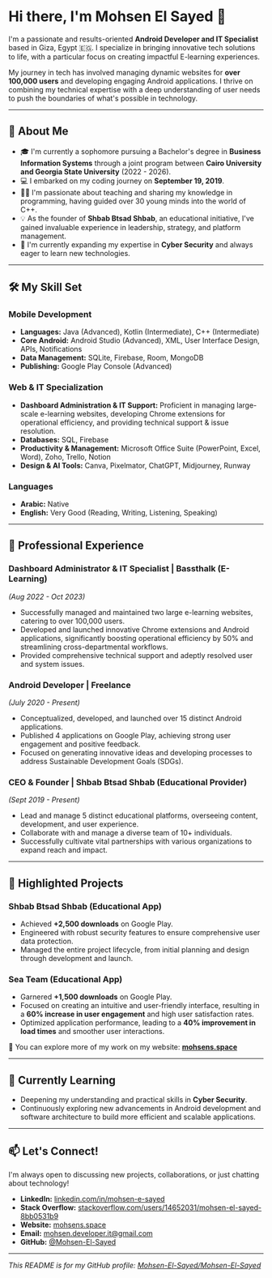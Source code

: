 # Hi there, I'm Mohsen El Sayed 👋

I'm a passionate and results-oriented **Android Developer and IT Specialist** based in Giza, Egypt 🇪🇬. I specialize in bringing innovative tech solutions to life, with a particular focus on creating impactful E-learning experiences.

My journey in tech has involved managing dynamic websites for **over 100,000 users** and developing engaging Android applications. I thrive on combining my technical expertise with a deep understanding of user needs to push the boundaries of what's possible in technology.

---

## 🚀 About Me

*   🎓 I'm currently a sophomore pursuing a Bachelor's degree in **Business Information Systems** through a joint program between **Cairo University and Georgia State University** (2022 - 2026).
*   💻 I embarked on my coding journey on **September 19, 2019**.
*   👨‍🏫 I'm passionate about teaching and sharing my knowledge in programming, having guided over 30 young minds into the world of C++.
*   💡 As the founder of **Shbab Btsad Shbab**, an educational initiative, I've gained invaluable experience in leadership, strategy, and platform management.
*   🌱 I'm currently expanding my expertise in **Cyber Security** and always eager to learn new technologies.

---

## 🛠️ My Skill Set

### Mobile Development
*   **Languages:** Java (Advanced), Kotlin (Intermediate), C++ (Intermediate)
*   **Core Android:** Android Studio (Advanced), XML, User Interface Design, APIs, Notifications
*   **Data Management:** SQLite, Firebase, Room, MongoDB
*   **Publishing:** Google Play Console (Advanced)

### Web & IT Specialization
*   **Dashboard Administration & IT Support:** Proficient in managing large-scale e-learning websites, developing Chrome extensions for operational efficiency, and providing technical support & issue resolution.
*   **Databases:** SQL, Firebase
*   **Productivity & Management:** Microsoft Office Suite (PowerPoint, Excel, Word), Zoho, Trello, Notion
*   **Design & AI Tools:** Canva, Pixelmator, ChatGPT, Midjourney, Runway

### Languages
*   **Arabic:** Native
*   **English:** Very Good (Reading, Writing, Listening, Speaking)

---

## 💼 Professional Experience

### **Dashboard Administrator & IT Specialist** | Bassthalk (E-Learning)
*(Aug 2022 - Oct 2023)*
*   Successfully managed and maintained two large e-learning websites, catering to over 100,000 users.
*   Developed and launched innovative Chrome extensions and Android applications, significantly boosting operational efficiency by 50% and streamlining cross-departmental workflows.
*   Provided comprehensive technical support and adeptly resolved user and system issues.

### **Android Developer** | Freelance
*(July 2020 - Present)*
*   Conceptualized, developed, and launched over 15 distinct Android applications.
*   Published 4 applications on Google Play, achieving strong user engagement and positive feedback.
*   Focused on generating innovative ideas and developing processes to address Sustainable Development Goals (SDGs).

### **CEO & Founder** | Shbab Btsad Shbab (Educational Provider)
*(Sept 2019 - Present)*
*   Lead and manage 5 distinct educational platforms, overseeing content, development, and user experience.
*   Collaborate with and manage a diverse team of 10+ individuals.
*   Successfully cultivate vital partnerships with various organizations to expand reach and impact.

---

## 🌟 Highlighted Projects

### **Shbab Btsad Shbab (Educational App)**
*   Achieved **+2,500 downloads** on Google Play.
*   Engineered with robust security features to ensure comprehensive user data protection.
*   Managed the entire project lifecycle, from initial planning and design through development and launch.

### **Sea Team (Educational App)**
*   Garnered **+1,500 downloads** on Google Play.
*   Focused on creating an intuitive and user-friendly interface, resulting in a **60% increase in user engagement** and high user satisfaction rates.
*   Optimized application performance, leading to a **40% improvement in load times** and smoother user interactions.

🔗 You can explore more of my work on my website: **[mohsens.space](https://mohsens.space)**

---

## 🌱 Currently Learning

*   Deepening my understanding and practical skills in **Cyber Security**.
*   Continuously exploring new advancements in Android development and software architecture to build more efficient and scalable applications.

---

## 📫 Let's Connect!

I'm always open to discussing new projects, collaborations, or just chatting about technology!

*   **LinkedIn:** [linkedin.com/in/mohsen-e-sayed](https://www.linkedin.com/in/mohsen-e-sayed)
*   **Stack Overflow:** [stackoverflow.com/users/14652031/mohsen-el-sayed-8bb0531b9](https://stackoverflow.com/users/14652031/mohsen-el-sayed-8bb0531b9)
*   **Website:** [mohsens.space](https://mohsens.space)
*   **Email:** [mohsen.developer.it@gmail.com](mailto:mohsen.developer.it@gmail.com)
*   **GitHub:** [@Mohsen-El-Sayed](https://github.com/Mohsen-El-Sayed)

---

<!-- Optional: GitHub Stats (You can uncomment and use these if you set them up) -->
<!--
<p align="center">
  <img src="https://github-readme-stats.vercel.app/api?username=Mohsen-El-Sayed&show_icons=true&theme=radical" alt="Mohsen's GitHub Stats"/>
  <img src="https://github-readme-stats.vercel.app/api/top-langs/?username=Mohsen-El-Sayed&layout=compact&theme=radical" alt="Mohsen's Top Languages"/>
</p>
-->

*This README is for my GitHub profile: [Mohsen-El-Sayed/Mohsen-El-Sayed](https://github.com/Mohsen-El-Sayed/Mohsen-El-Sayed)*
